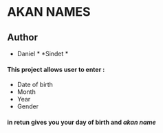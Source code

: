 # AKAN NAMES
## Author 
* Daniel * *Sindet *
#### This project allows user to enter :
* Date of birth
* Month
* Year
* Gender
#### in retun gives you your day of birth and *akan name*
